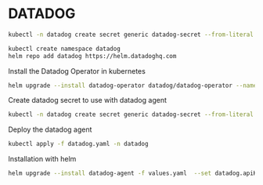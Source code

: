 # DATADOG

```bash
kubectl -n datadog create secret generic datadog-secret --from-literal api-key=cd18e44a07da5fa23e9c8782aef17e73 --from-literal app-key=8453c35f0db41c9cf25288026e33665cc26be95a 
```

```bash
kubectl create namespace datadog
helm repo add datadog https://helm.datadoghq.com
```

Install the Datadog Operator in kubernetes

```bash
helm upgrade --install datadog-operator datadog/datadog-operator --namespace datadog
```

Create datadog secret to use with datadog agent

```bash
kubectl -n datadog create secret generic datadog-secret --from-literal api-key=038cc2c05aa3b1fdc1f431e14da7925a --from-literal app-key=8453c35f0db41c9cf25288026e33665cc26be95a
```

Deploy the datadog agent

```bash
kubectl apply -f datadog.yaml -n datadog
```

Installation with helm

```bash
helm upgrade --install datadog-agent -f values.yaml  --set datadog.apiKey=038cc2c05aa3b1fdc1f431e14da7925a --set datadog.appKey=8453c35f0db41c9cf25288026e33665cc26be95a --set datadog.clusterName=alerzopay --set datadog.site=datadoghq.eu --set clusterAgent.replicas=2 --set clusterAgent.createPodDisruptionBudget=true datadog/datadog --set targetSystem=linux -n datadog
```